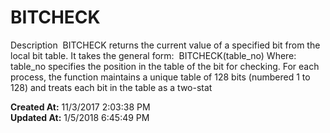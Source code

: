 # BITCHECK

Description  BITCHECK returns the current value of a specified bit from the local bit table. It takes the general form:  BITCHECK(table_no) Where: table_no specifies the position in the table of the bit for checking. For each process, the function maintains a unique table of 128 bits (numbered 1 to 128) and treats each bit in the table as a two-stat  

**Created At:** 11/3/2017 2:03:38 PM  
**Updated At:** 1/5/2018 6:45:49 PM  


